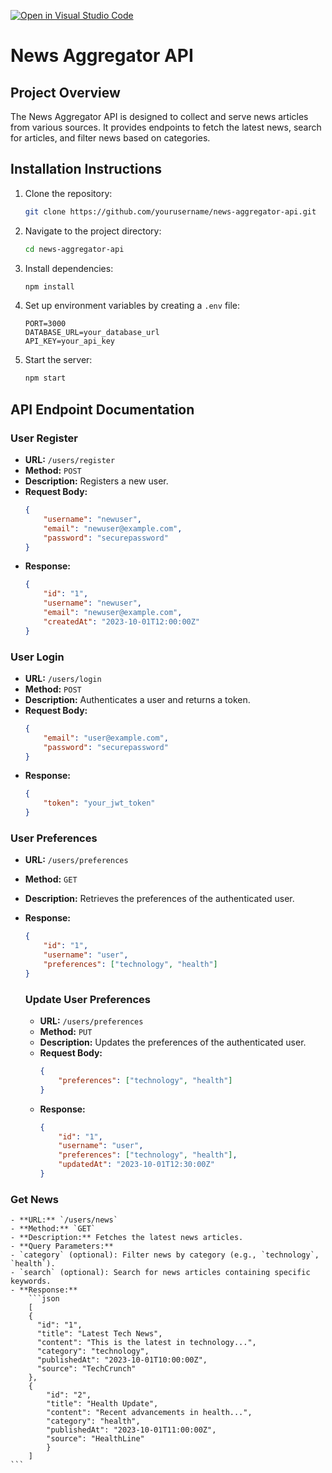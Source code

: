 [![Open in Visual Studio Code](https://classroom.github.com/assets/open-in-vscode-2e0aaae1b6195c2367325f4f02e2d04e9abb55f0b24a779b69b11b9e10269abc.svg)](https://classroom.github.com/online_ide?assignment_repo_id=16470558&assignment_repo_type=AssignmentRepo)

# News Aggregator API

## Project Overview
The News Aggregator API is designed to collect and serve news articles from various sources. It provides endpoints to fetch the latest news, search for articles, and filter news based on categories.

## Installation Instructions
1. Clone the repository:
    ```bash
    git clone https://github.com/yourusername/news-aggregator-api.git
    ```
2. Navigate to the project directory:
    ```bash
    cd news-aggregator-api
    ```
3. Install dependencies:
    ```bash
    npm install
    ```
4. Set up environment variables by creating a `.env` file:
    ```env
    PORT=3000
    DATABASE_URL=your_database_url
    API_KEY=your_api_key
    ```
5. Start the server:
    ```bash
    npm start
    ```

## API Endpoint Documentation

### User Register
- **URL:** `/users/register`
- **Method:** `POST`
- **Description:** Registers a new user.
- **Request Body:**
    ```json
    {
        "username": "newuser",
        "email": "newuser@example.com",
        "password": "securepassword"
    }
    ```
- **Response:**
    ```json
    {
        "id": "1",
        "username": "newuser",
        "email": "newuser@example.com",
        "createdAt": "2023-10-01T12:00:00Z"
    }
    ```

### User Login
- **URL:** `/users/login`
- **Method:** `POST`
- **Description:** Authenticates a user and returns a token.
- **Request Body:**
    ```json
    {
        "email": "user@example.com",
        "password": "securepassword"
    }
    ```
- **Response:**
    ```json
    {
        "token": "your_jwt_token"
    }
    ```

### User Preferences
- **URL:** `/users/preferences`
- **Method:** `GET`
- **Description:** Retrieves the preferences of the authenticated user.
- **Response:**
    ```json
    {
        "id": "1",
        "username": "user",
        "preferences": ["technology", "health"]
    }
    ```


    ### Update User Preferences
    - **URL:** `/users/preferences`
    - **Method:** `PUT`
    - **Description:** Updates the preferences of the authenticated user.
    - **Request Body:**
        ```json
        {
            "preferences": ["technology", "health"]
        }
        ```
    - **Response:**
        ```json
        {
            "id": "1",
            "username": "user",
            "preferences": ["technology", "health"],
            "updatedAt": "2023-10-01T12:30:00Z"
        }
        ```

### Get News
    - **URL:** `/users/news`
    - **Method:** `GET`
    - **Description:** Fetches the latest news articles.
    - **Query Parameters:**
    - `category` (optional): Filter news by category (e.g., `technology`, `health`).
    - `search` (optional): Search for news articles containing specific keywords.
    - **Response:**
        ```json
        [
        {
          "id": "1",
          "title": "Latest Tech News",
          "content": "This is the latest in technology...",
          "category": "technology",
          "publishedAt": "2023-10-01T10:00:00Z",
          "source": "TechCrunch"
        },
        {
            "id": "2",
            "title": "Health Update",
            "content": "Recent advancements in health...",
            "category": "health",
            "publishedAt": "2023-10-01T11:00:00Z",
            "source": "HealthLine"
            }
        ]
    ```

